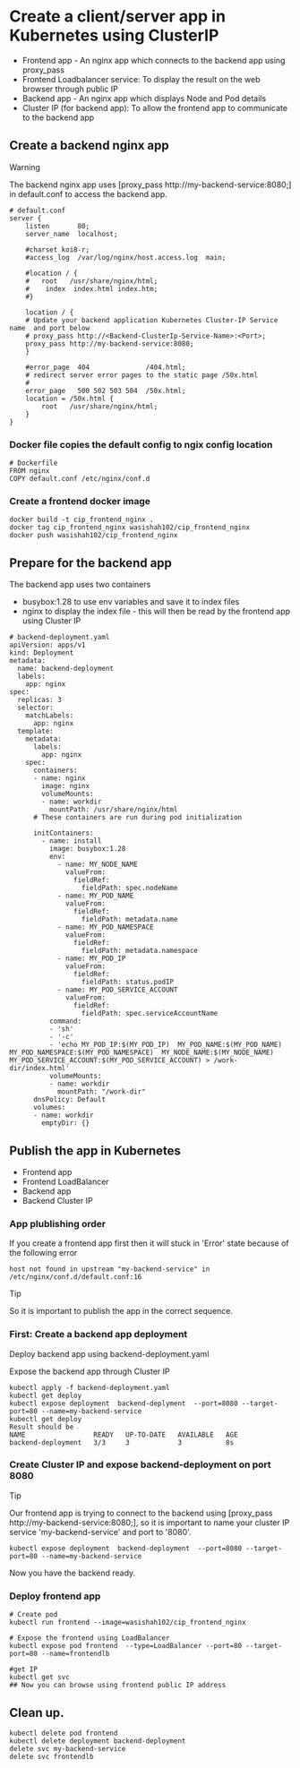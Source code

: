 # Create a client/server app in Kubernetes using ClusterIP
* Frontend app - An nginx app which connects to the backend app using proxy_pass
* Frontend Loadbalancer service: To display the result on the web browser through public IP
* Backend app - An nginx app which displays Node and Pod details
* Cluster IP (for backend app): To allow the frontend app to communicate to the backend app

## Create a backend nginx app
> [!WARNING]
> The backend nginx app uses [proxy_pass http://my-backend-service:8080;] in default.conf to access the backend app.
```
# default.conf
server {
    listen       80;
    server_name  localhost;

    #charset koi8-r;
    #access_log  /var/log/nginx/host.access.log  main;

    #location / {
    #   root   /usr/share/nginx/html;
    #    index  index.html index.htm;
    #}

    location / {
    # Update your backend application Kubernetes Cluster-IP Service name  and port below
    # proxy_pass http://<Backend-ClusterIp-Service-Name>:<Port>;  
    proxy_pass http://my-backend-service:8080;
    }

    #error_page  404              /404.html;
    # redirect server error pages to the static page /50x.html
    #
    error_page   500 502 503 504  /50x.html;
    location = /50x.html {
        root   /usr/share/nginx/html;
    }
}
```
### Docker file copies the default config to ngix config location
```
# Dockerfile
FROM nginx
COPY default.conf /etc/nginx/conf.d
```
### Create a frontend docker image
```
docker build -t cip_frontend_nginx .
docker tag cip_frontend_nginx wasishah102/cip_frontend_nginx
docker push wasishah102/cip_frontend_nginx
```
## Prepare for the backend app
The backend app uses two containers 
* busybox:1.28 to use env variables and save it to index files
* nginx to display the index file - this will then be read by the frontend app using Cluster IP

```
# backend-deployment.yaml
apiVersion: apps/v1
kind: Deployment
metadata:
  name: backend-deployment
  labels:
    app: nginx
spec:
  replicas: 3
  selector:
    matchLabels:
      app: nginx
  template:
    metadata:
      labels:
        app: nginx
    spec:
      containers:
      - name: nginx
        image: nginx
        volumeMounts:
        - name: workdir
          mountPath: /usr/share/nginx/html
      # These containers are run during pod initialization        
        
      initContainers:
        - name: install
          image: busybox:1.28
          env:
            - name: MY_NODE_NAME
              valueFrom:
                fieldRef:
                  fieldPath: spec.nodeName
            - name: MY_POD_NAME
              valueFrom:
                fieldRef:
                  fieldPath: metadata.name
            - name: MY_POD_NAMESPACE
              valueFrom:
                fieldRef:
                  fieldPath: metadata.namespace
            - name: MY_POD_IP
              valueFrom:
                fieldRef:
                  fieldPath: status.podIP
            - name: MY_POD_SERVICE_ACCOUNT
              valueFrom:
                fieldRef:
                  fieldPath: spec.serviceAccountName          
          command: 
          - 'sh'
          - '-c'
          - 'echo MY_POD_IP:$(MY_POD_IP)  MY_POD_NAME:$(MY_POD_NAME)  MY_POD_NAMESPACE:$(MY_POD_NAMESPACE)  MY_NODE_NAME:$(MY_NODE_NAME)  MY_POD_SERVICE_ACCOUNT:$(MY_POD_SERVICE_ACCOUNT) > /work-dir/index.html'
          volumeMounts:
          - name: workdir
            mountPath: "/work-dir"
      dnsPolicy: Default
      volumes:
      - name: workdir
        emptyDir: {}
```

## Publish the app in Kubernetes
* Frontend app
* Frontend LoadBalancer
* Backend app
* Backend Cluster IP

### App plublishing order 
If you create a frontend app first then it will stuck in 'Error' state because of the following error 
```
host not found in upstream "my-backend-service" in /etc/nginx/conf.d/default.conf:16
```
> [!TIP]
> So it is important to publish the app in the correct sequence. 

### First: Create a backend app deployment
Deploy backend app using backend-deployment.yaml

Expose the backend app through Cluster IP
```
kubectl apply -f backend-deployment.yaml
kubectl get deploy
kubectl expose deployment  backend-deplyment  --port=8080 --target-port=80 --name=my-backend-service
kubectl get deploy
Result should be
NAME                 READY   UP-TO-DATE   AVAILABLE   AGE
backend-deployment   3/3     3            3           8s
```
### Create Cluster IP and expose backend-deployment on port 8080
> [!TIP]
> Our frontend app is trying to connect to the backend using [proxy_pass http://my-backend-service:8080;], so it is important to name your cluster IP service 'my-backend-service' and port to '8080'.
```
kubectl expose deployment  backend-deployment  --port=8080 --target-port=80 --name=my-backend-service
```
Now you have the backend ready.
### Deploy frontend app
```
# Create pod
kubectl run frontend --image=wasishah102/cip_frontend_nginx

# Expose the frontend using LoadBalancer
kubectl expose pod frontend  --type=LoadBalancer --port=80 --target-port=80 --name=frontendlb

#get IP
kubectl get svc
## Now you can browse using frontend public IP address
```

## Clean up.
```
kubectl delete pod frontend
kubectl delete deployment backend-deployment
delete svc my-backend-service
delete svc frontendlb
```
